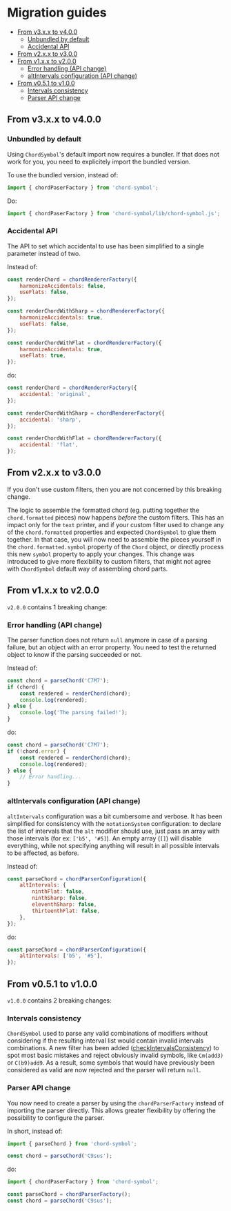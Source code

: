 # Migration guides

<!-- toc -->

- [From v3.x.x to v4.0.0](#from-v3xx-to-v400)
  * [Unbundled by default](#unbundled-by-default)
  * [Accidental API](#accidental-api)
- [From v2.x.x to v3.0.0](#from-v2xx-to-v300)
- [From v1.x.x to v2.0.0](#from-v1xx-to-v200)
  * [Error handling (API change)](#error-handling-api-change)
  * [altIntervals configuration (API change)](#altintervals-configuration-api-change)
- [From v0.5.1 to v1.0.0](#from-v051-to-v100)
  * [Intervals consistency](#intervals-consistency)
  * [Parser API change](#parser-api-change)

<!-- tocstop -->

## From v3.x.x to v4.0.0

### Unbundled by default

Using `ChordSymbol`'s default import now requires a bundler. If that does not work for you, you need to explicitely import the bundled version.

To use the bundled version, instead of:

```javascript
import { chordPaserFactory } from 'chord-symbol';
```

Do:

```javascript
import { chordPaserFactory } from 'chord-symbol/lib/chord-symbol.js';
```

### Accidental API

The API to set which accidental to use has been simplified to a single parameter instead of two.

Instead of:

```javascript
const renderChord = chordRendererFactory({
	harmonizeAccidentals: false,
	useFlats: false,
});

const renderChordWithSharp = chordRendererFactory({
	harmonizeAccidentals: true,
	useFlats: false,
});

const renderChordWithFlat = chordRendererFactory({
	harmonizeAccidentals: true,
	useFlats: true,
});
```

do:

```javascript
const renderChord = chordRendererFactory({
	accidental: 'original',
});

const renderChordWithSharp = chordRendererFactory({
	accidental: 'sharp',
});

const renderChordWithFlat = chordRendererFactory({
	accidental: 'flat',
});
```

## From v2.x.x to v3.0.0

If you don't use custom filters, then you are not concerned by this breaking change.

The logic to assemble the formatted chord (eg. putting together the `chord.formatted` pieces) now happens _before_ the custom filters.
This has an impact only for the `text` printer, and if your custom filter used to change any of the `chord.formatted` properties and expected `ChordSymbol` to glue them together.
In that case, you will now need to assemble the pieces yourself in the `chord.formatted.symbol` property of the `Chord` object, or directly process this new `symbol` property to apply your changes.
This change was introduced to give more flexibility to custom filters, that might not agree with `ChordSymbol` default way of assembling chord parts.

## From v1.x.x to v2.0.0

`v2.0.0` contains 1 breaking change:

### Error handling (API change)

The parser function does not return `null` anymore in case of a parsing failure, but an object with an error property.
You need to test the returned object to know if the parsing succeeded or not.

Instead of:

```javascript
const chord = parseChord('C7M7');
if (chord) {
	const rendered = renderChord(chord);
	console.log(rendered);
} else {
	console.log('The parsing failed!');
}
```

do:

```javascript
const chord = parseChord('C7M7');
if (!chord.error) {
	const rendered = renderChord(chord);
	console.log(rendered);
} else {
	// Error handling...
}
```

### altIntervals configuration (API change)

`altIntervals` configuration was a bit cumbersome and verbose. It has been simplified for consistency with the `notationSystem` configuration:
to declare the list of intervals that the `alt` modifier should use, just pass an array with those intervals (for ex: `['b5', '#5]`).
An empty array (`[]`) will disable everything, while not specifying anything will result in all possible intervals to be affected, as before.

Instead of:

```javascript
const parseChord = chordParserConfiguration({
	altIntervals: {
		ninthFlat: false,
		ninthSharp: false,
		eleventhSharp: false,
		thirteenthFlat: false,
	},
});
```

do:

```javascript
const parseChord = chordParserConfiguration({
	altIntervals: ['b5', '#5'],
});
```

## From v0.5.1 to v1.0.0

`v1.0.0` contains 2 breaking changes:

### Intervals consistency

`ChordSymbol` used to parse any valid combinations of modifiers without considering if the resulting interval list would contain invalid intervals combinations.
A new filter has been added ([checkIntervalsConsistency](https://github.com/no-chris/chord-symbol/blob/master/src/parser/filters/checkIntervalsConsistency.js)) to spot most basic mistakes and reject obviously invalid symbols, like `Cm(add3)` or `C(b9)add9`.
As a result, some symbols that would have previously been considered as valid are now rejected and the parser will return `null`.

### Parser API change

You now need to create a parser by using the `chordParserFactory` instead of importing the parser directly.
This allows greater flexibility by offering the possibility to configure the parser.

In short, instead of:

```javascript
import { parseChord } from 'chord-symbol';

const chord = parseChord('C9sus');
```

do:

```javascript
import { chordPaserFactory } from 'chord-symbol';

const parseChord = chordParserFactory();
const chord = parseChord('C9sus');
```
